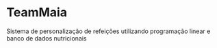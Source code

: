 # TeamMaia
Sistema de personalização de refeições utilizando programação linear e banco de dados nutricionais
